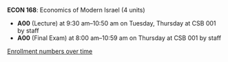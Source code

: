 **ECON 168**: Economics of Modern Israel (4 units)

- **A00** (Lecture) at 9:30 am–10:50 am on Tuesday, Thursday at CSB 001 by staff
- **A00** (Final Exam) at 8:00 am–10:59 am on Thursday at CSB 001 by staff

[Enrollment numbers over time](./ECON168.tsv)
